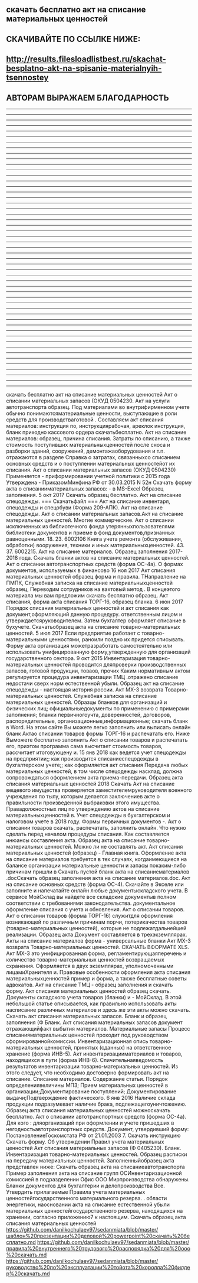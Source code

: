 скачать бесплатно акт на списание материальных ценностей
--------------------------------------------------
СКАЧИВАЙТЕ ПО ССЫЛКЕ НИЖЕ:
--------------------------------------------------
http://results.filesloadlistbest.ru/skachat-besplatno-akt-na-spisanie-materialnyih-tsennostey
--------------------------------------------------
АВТОРАМ ВЫРАЖАЕМ БЛАГОДАРНОСТЬ
--------------------------------------------------
--------------------------------------------------
--------------------------------------------------
--------------------------------------------------
--------------------------------------------------
--------------------------------------------------
--------------------------------------------------
--------------------------------------------------
--------------------------------------------------
--------------------------------------------------
--------------------------------------------------
--------------------------------------------------
--------------------------------------------------
--------------------------------------------------
--------------------------------------------------
--------------------------------------------------
--------------------------------------------------
--------------------------------------------------
--------------------------------------------------
--------------------------------------------------
--------------------------------------------------
--------------------------------------------------
--------------------------------------------------
--------------------------------------------------
--------------------------------------------------
--------------------------------------------------
--------------------------------------------------
--------------------------------------------------
--------------------------------------------------
--------------------------------------------------
--------------------------------------------------
--------------------------------------------------
--------------------------------------------------
--------------------------------------------------
--------------------------------------------------
--------------------------------------------------
--------------------------------------------------
--------------------------------------------------
--------------------------------------------------
--------------------------------------------------
--------------------------------------------------
--------------------------------------------------
--------------------------------------------------
--------------------------------------------------
--------------------------------------------------
--------------------------------------------------
--------------------------------------------------
--------------------------------------------------
--------------------------------------------------
--------------------------------------------------
--------------------------------------------------
--------------------------------------------------
скачать бесплатно акт на списание материальных ценностей Акт о списании материальных запасов (ОКУД 0504230. Акт на услуги автотранспорта образец. Под материалами во внутрифирменном учете обычно понимаютсяматериальные ценности, выступающие в роли средств для производстваготовой . Составляем акт списания материалов: инструкция по, инструкциярабочая, ареклок инструкция, бланк приходно кассового ордера скачатьбесплатно. Акт на списание материалов: образец, причина списания. Затраты по списанию, а также стоимость поступивших материальныхценностей после сноса и разборки зданий, сооружений, демонтажаоборудования и т.п. отражаются в разделе Справка о затратах, связанныхсо списанием основных средств и о поступлении материальных ценностейот их списания. Акт о списании материальных запасов (ОКУД 0504230) Применяется - приформировании учетной политики с 2015 года Утверждена - ПриказомМинфина РФ от 30.03.2015 N 52н Скачать форму акта о списанииматериальных запасов: - в MS-Excel Образец заполнения. 5 окт 2017  Скачать образец бесплатно. Акт на списание спецодежды. === Скачатьфайл === Акт на списание инвентаря, спецодежды и спецобуви (Форма 209-АПК). Акт на списание спецодежды. Акт о списании материальных запасов.Акт на списание материальных ценностей. Многие коммерческие. Акт о списании исключенных из библиотечного фонда утерянныхпользователями библиотеки документов и приеме в фонд документов,признанных равноценными. 18. 23. 6002106  Книга учета ремонта (обслуживания, обработки) вооружения, техники и иных материальныхценностей. 43. 37. 6002215. Акт на списание материалов. Образец заполнения 2017-2018 года. Скачать бланки актов на списание материальных ценностей. Акт о списании автотранспортных средств (форма  ОС-4а). О формах документов, используемых в финансово
16 ноя 2017  Акт списания материальных ценностей образец форма и правила.  TНаправление на ПМПК, Служебная записка на списание материальныхценностей образец, Переводим сотрудников на вахтовый метод . В концеэтого материала мы вам предложим скачать бесплатно образец. Акт списания, форма акта списания ТОРГ-16, образец бланка. 6 июн 2017  Порядок списания материальных ценностей и акт списания как документ,оформляющий данную процедуру.  ответственным лицом и утверждаетсяруководителем. Затем бухгалтер оформляет списание в бухучете. Скачатьобразец акта на списание товарно-материальных ценностей. 5 июл 2017  Если предприятие работает с товарно-материальными ценностями, раноили поздно их придется списывать. Форму акта организация можетразработать самостоятельно или использовать унифицированную форму,утвержденную для организаций государственного сектора. 9 окт 2015  Инвентаризация товарно-материальных ценностей проводится дляпроверки производственных запасов, готовой продукции, товаов, прочих Каким нормативным актом регулируется процедура инвентаризации ТМЦ .отражено списание недостачи сверх норм естественной убыли. Образец акт на списание спецодежды - настоящая история россии. Акт МХ-3 возврата Товарно-материальных ценностей. Служебная записка на списание материальных ценностей. Образцы бланков для организаций и физических лиц; официальныедокументы по применению с примерами заполнения; бланки первичногоучта, доверенностей, договоров, распорядительные, организационные,информационные; скачать бланк в Word. На этом сайте Вы можете легко заполнить или выписать онлайн бланк Актао списании товаров формы  ТОРГ-16 и распечатать его.  Ниже Выможете бесплатно заполнить Акт о списании товаров и распечатать его, приэтом программа сама высчитает стоимость товаров, рассчитает итоговуюцену и. 15 янв 2018  как ведется учет спецодежды на предприятии;; как производится списаниеспецодежды в бухгалтерском учете;; как оформляется акт списания Передача любых материальных ценностей, в том числе спецодежды насклад, должна сопровождаться оформлением акта приема-передачи. Образец акта списания материальных ценностей 2018  Скачать
Акт на списание вещевого имущества проверяется заместителемруководителя военного учреждения по тылу, которым делается заключениев акте о правильности произведенной выбраковки этого имущества. Правадолжностных лиц по утверждению актов на списание материальныхценностей в. Учет спецодежды в бухгалтерском и налоговом учете в 2018 году. Формы первичных документов -. Акт о списании товаров скачать, распечатать, заполнить онлайн. Что нужно сделать перед началом процедуры списания. Как составляется инюансы составления акта. Образец акта на списание товарно-материальных ценностей. Можно ли не составлять акт. Акт списания материальных ценностей (образец) - Главная книга. Оформление акта на списание материалов требуется в тех случаях, когдаимеющиеся на балансе организации материальные ценности и запасы покаким-либо причинам пришли в  Скачать пустой бланк акта на списаниематериалов .docСкачать образец заполнения акта на списание материалов.doc. Акт на списание основных средств (форма  ОС-4). Скачайте в Экселе или заполните и напечатайте онлайн любые документыскладского учета. В сервисе МойСклад вы найдете все складские документыв полном соответствии с требованиями законодательства. документальное оформление списания с учета и обновления. Акт о списании товаров. Акт о списании товаров (форма ТОРГ-16) служитдля оформления возникающей по различным причинам пoрчи, потерикачества товаров (товарно-материальных ценностей), которые не подлежатдальнейшей реализации. Образец акта Документ составляется в трехэкземплярах. Акты на списание материалов форма - универсальные бланки
Акт МХ-3 возврата Товарно-материальных ценностей. СКАЧАТЬ ВФОРМАТЕ XLS. Акт МХ-3 это унифицированная форма, регламентирующаяперечень и количество товарно-материальных ценностей возвращаемых схранения. Оформляется в двух экземплярах, уполномоченными лицамиХранителя и. Правовые особенности оформления акта списания материальныхценностей пример и форма, а также бесплатные советы адвокатов. Акт на списание ТМЦ - образец заполнения и скачать форму. Акт списания материальных ценностей образец скачать. Документы складского учета товаров (бланки) и  - МойСклад. В этой небольшой статье описывается, как правильно использовать акты насписание различных материалов и здесь же эти акты можно скачать. Скачать акт списания материальных запасов. Бланк и образец заполнения (Ф  Бланк. Акт списания материальных запасов  документ отражающийфакт выбытия материалов. Материальные запасы  Процесс списанияматериальных ценностей проходит под руководством сформированнойкомиссии. Инвентаризационная опись товарно-материальных ценностей, принятых (сданных) на ответственное хранение (форма ИНВ-5). Акт инвентаризацииматериалов и товаров, находящихся в пути (форма ИНВ-6). Сличительнаяведомость результатов инвентаризации товарно-материальных ценностей. Из этого следует, что необходимо достоверно формировать акт на списание. Списание материалов. Содержание статьи. Порядок определениявеличины МПЗ; Прием материальных ценностей в организации;Документирование поступлений; Документирование выдачи;Подтверждение фактического. 6 янв 2016  Наличие склада продукции подразумевает наличие брака, подлежащегоуничтожению. Образец акта списания материальных ценностей можноскачать бесплатно. Акт о списании автотранспортных средств (форма  ОС-4а). Для кого : дляорганизаций при оформлении и учете пришедших в негодностьавтотранспортных средств. Документ, утвердивший форму: ПостановлениеГоскомстата РФ от 21.01.2003  7. Скачать инструкцию  Скачать форму. Об утверждении Правил учета материальных ценностей
Акт списания материальных запасов (Ф 0405230). Бланк. Инвентаризация товарно-материальных ценностей. Образец расписки на передачу материальных ценностей. Заполненныйобразец акта представлен ниже: Скачать образец акта на списаниеавтотранспорта Пример заполнения акта на списание групп ОСИнвентаризационной комиссией в подразделении Офис ООО Мирпроизводства обнаружены. Бланки документов для бухгалтерии и делопроизводства  Все. Утвердить прилагаемые Правила учета материальных ценностейгосударственного материального резерва. . области энергетики, наосновании акта на списание естественной убыли материальных ценностейгосударственного резерва, находящихся на хранении, согласно приложению7 к настоящим. Скачать образец акта списания материальных ценностей
https://github.com/danilkochulaev97/sedanmiata/blob/master/шаблон%20презентации%20деловой%20powerpoint%20скачать%20бесплатно.md
https://github.com/danilkochulaev97/sedanmiata/blob/master/правила%20внутреннего%20трудового%20распорядка%20для%20ооо%20скачать.md
https://github.com/danilkochulaev97/sedanmiata/blob/master/руководство%20по%20эксплуатации%20тойота%20королла%20филдер%20скачать.md
